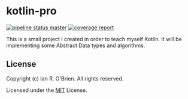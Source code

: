 # kotlin-pro

[![pipeline status master](https://gitlab.com/ianrobrien/kotlin-pro/badges/master/pipeline.svg)](https://gitlab.com/ianrobrien/kotlin-pro/commits/master)
[![coverage report](https://gitlab.com/ianrobrien/kotlin-pro/badges/master/coverage.svg)](https://gitlab.com/ianrobrien/kotlin-pro/commits/master)

This is a small project I created in order to teach myself Kotlin. It will be implementing some Abstract Data types and algorithms.

## License

Copyright (c) Ian R. O'Brien. All rights reserved.

Licensed under the [MIT](LICENSE.txt) License.